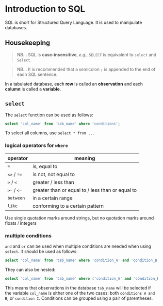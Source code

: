 # Introduction to SQL

SQL is short for Structured Query Language. It is used to manipulate databases.

## Housekeeping

> NB... SQL is **case-insensitive**, *e.g.*, `SELECT` is equivalent to `select` and `Select`.

> NB... It is recommended that a semicolon `;` is appended to the end of each SQL sentence.

In a tabulated database, each **row** is called an **observation** and each **column** is called a **variable**.

## `select`

The `select` function can be used as follows:

```sql
select 'col_name' from 'tab_name' where 'conditions';
```

To select all columns, use `select * from ...`

### logical operators for `where`

| operator | meaning |
| --- | --- |
| `=` | is, equal to |
| `<>` / `!=` | is not, not equal to |
| `>` / `<` | greater / less than |
| `>=` / `<=` | greater than or equal to / less than or equal to |
| `between` | in a certain range |
| `like` | conforming to a certain pattern |

Use single quotation marks around strings, but no quotation marks around floats / integers

### multiple conditions

`and` and `or` can be used when multiple conditions are needed when using `select`. It should be used as follows:

```sql
select 'col_name' from 'tab_name' where 'condition_A' and 'condition_B';
```

They can also be nested:

```sql
select 'col_name' from 'tab_name' where ('condition_A' and 'condition_B') or 'condition_C';
```

This means that observations in the database `tab_name` will be selected if the variable `col_name` is either one of the two cases: both `conditions A and B`, or `condition C`. Conditions can be grouped using a pair of parentheses.













































































